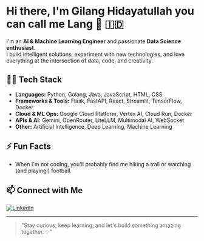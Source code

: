 # Hi there, I'm Gilang Hidayatullah you can call me Lang 👋 🇮🇩

I'm an **AI & Machine Learning Engineer** and passionate **Data Science enthusiast**.  
I build intelligent solutions, experiment with new technologies, and love everything at the intersection of data, code, and creativity.

## 👨‍💻 Tech Stack

- **Languages:** Python, Golang, Java, JavaScript, HTML, CSS
- **Frameworks & Tools:** Flask, FastAPI, React, Streamlit, TensorFlow, Docker
- **Cloud & ML Ops:** Google Cloud Platform, Vertex AI, Cloud Run, Docker
- **APIs & AI:** Gemini, OpenRouter, LiteLLM, Multimodal AI, WebSocket
- **Other:** Artificial Intelligence, Deep Learning, Machine Learning

## ⚡️ Fun Facts

- When I'm not coding, you'll probably find me hiking a trail or watching (and playing!) football.

## 📫 Connect with Me

[![LinkedIn](https://img.shields.io/badge/LinkedIn-blue?logo=linkedin&logoColor=white)](https://www.linkedin.com/in/ghidayat943/)

---

> "Stay curious, keep learning, and let's build something amazing together. ✨"
